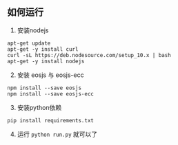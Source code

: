 ## 如何运行

1. 安装nodejs

```
apt-get update
apt-get -y install curl
curl -sL https://deb.nodesource.com/setup_10.x | bash
apt-get -y install nodejs
```

2. 安装 eosjs 与 eosjs-ecc

```
npm install --save eosjs
npm install --save eosjs-ecc
```

3. 安装python依赖
```
pip install requirements.txt
```

4. 运行 `python run.py` 就可以了